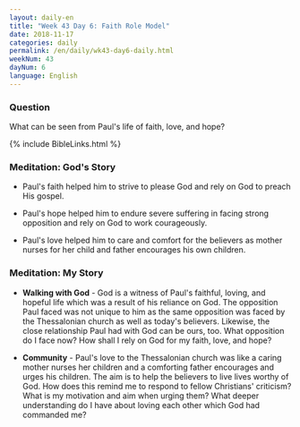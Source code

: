 ```yaml
---
layout: daily-en
title: "Week 43 Day 6: Faith Role Model"
date: 2018-11-17 
categories: daily
permalink: /en/daily/wk43-day6-daily.html
weekNum: 43
dayNum: 6
language: English
---
```


### Question     
What can be seen from Paul's life of faith, love, and hope?

{% include BibleLinks.html %} 

### Meditation: God's Story   
+ Paul's faith helped him to strive to please God and rely on God to preach His gospel. 

+ Paul's hope helped him to endure severe suffering in facing strong opposition and rely on God to work courageously. 

+ Paul's love helped him to care and comfort for the believers as mother nurses for her child and father encourages his own children. 

### Meditation: My Story   
+ **Walking with God** - God is a witness of Paul's faithful, loving, and hopeful life which was a result of his reliance on God. The opposition Paul faced was not unique to him as the same opposition was faced by the Thessalonian church as well as today's believers. Likewise, the close relationship Paul had with God can be ours, too. What opposition do I face now? How shall I rely on God for my faith, love, and hope?  

+ **Community** - Paul's love to the Thessalonian church was like a caring mother nurses her children and a comforting father encourages and urges his children. The aim is to help the believers to live lives worthy of God. How does this remind me to respond to fellow Christians' criticism? What is my motivation and aim when urging them? What deeper understanding do I have about loving each other which God had commanded me? 
